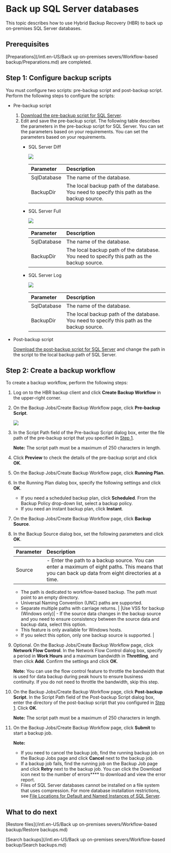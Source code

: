 # Back up SQL Server databases

This topic describes how to use Hybrid Backup Recovery \(HBR\) to back up on-premises SQL Server databases.

## Prerequisites

[Preparations](/intl.en-US/Back up on-premises severs/Workflow-based backup/Preparations.md) are completed.

## Step 1: Configure backup scripts

You must configure two scripts: pre-backup script and post-backup script. Perform the following steps to configure the scripts:

-   Pre-backup script
    1.  [Download the pre-backup script for SQL Server]().
    2.  Edit and save the pre-backup script. The following table describes the parameters in the pre-backup script for SQL Server. You can set the parameters based on your requirements. You can set the parameters based on your requirements.
        -   SQL Server Diff

            ![](https://static-aliyun-doc.oss-cn-hangzhou.aliyuncs.com/assets/img/en-US/0343580061/p61143.png)

            |Parameter|Description|
            |:--------|:----------|
            |SqlDatabase|The name of the database.|
            |BackupDir|The local backup path of the database. You need to specify this path as the backup source.|

        -   SQL Server Full

            ![](https://static-aliyun-doc.oss-cn-hangzhou.aliyuncs.com/assets/img/en-US/0343580061/p61144.png)

            |Parameter|Description|
            |:--------|:----------|
            |SqlDatabase|The name of the database.|
            |BackupDir|The local backup path of the database. You need to specify this path as the backup source.|

        -   SQL Server Log

            ![](https://static-aliyun-doc.oss-cn-hangzhou.aliyuncs.com/assets/img/en-US/0343580061/p61145.png)

            |Parameter|Description|
            |:--------|:----------|
            |SqlDatabase|The name of the database.|
            |BackupDir|The local backup path of the database. You need to specify this path as the backup source.|

-   Post-backup script

    [Download the post-backup script for SQL Server]() and change the path in the script to the local backup path of SQL Server.


## Step 2: Create a backup workflow

To create a backup workflow, perform the following steps:

1.  Log on to the HBR backup client and click **Create Backup Workflow** in the upper-right corner.

2.  On the Backup Jobs/Create Backup Workflow page, click **Pre-backup Script**.

    ![](https://static-aliyun-doc.oss-cn-hangzhou.aliyuncs.com/assets/img/en-US/9423580061/p61078.png)

3.  In the Script Path field of the Pre-backup Script dialog box, enter the file path of the pre-backup script that you specified in [Step 1](#section_jfl_hgc_wfb).

    **Note:** The script path must be a maximum of 250 characters in length.

4.  Click **Preview** to check the details of the pre-backup script and click **OK**.

5.  On the Backup Jobs/Create Backup Workflow page, click **Running Plan**.

6.  In the Running Plan dialog box, specify the following settings and click **OK**.

    -   If you need a scheduled backup plan, click **Scheduled**. From the Backup Policy drop-down list, select a backup policy.
    -   If you need an instant backup plan, click **Instant**.
7.  On the Backup Jobs/Create Backup Workflow page, click **Backup Source**.

8.  In the Backup Source dialog box, set the following parameters and click **OK**.

    |Parameter|Description|
    |:--------|:----------|
    |Source|    -   Enter the path to a backup source. You can enter a maximum of eight paths. This means that you can back up data from eight directories at a time.
    -   The path is dedicated to workflow-based backup. The path must point to an empty directory.
    -   Universal Naming Convention \(UNC\) paths are supported.
    -   Separate multiple paths with carriage returns. |
    |Use VSS for backup \(Windows only\)|    -   If the source data changes in the backup source and you need to ensure consistency between the source data and backup data, select this option.
    -   This feature is only available for Windows hosts.
    -   If you select this option, only one backup source is supported. |

9.  Optional. On the Backup Jobs/Create Backup Workflow page, click **Network Flow Control**. In the Network Flow Control dialog box, specify a period in **Work Hours** and a maximum bandwidth in **Throttling**, and then click **Add**. Confirm the settings and click **OK**.

    **Note:** You can use the flow control feature to throttle the bandwidth that is used for data backup during peak hours to ensure business continuity. If you do not need to throttle the bandwidth, skip this step.

10. On the Backup Jobs/Create Backup Workflow page, click **Post-backup Script**. In the Script Path field of the Post-backup Script dialog box, enter the directory of the post-backup script that you configured in [Step 1](#section_jfl_hgc_wfb). Click **OK**.

    **Note:** The script path must be a maximum of 250 characters in length.

11. On the Backup Jobs/Create Backup Workflow page, click **Submit** to start a backup job.

    **Note:**

    -   If you need to cancel the backup job, find the running backup job on the Backup Jobs page and click **Cancel** next to the backup job.
    -   If a backup job fails, find the running job on the Backup Job page and click **Retry** next to the backup job. You can click the Download icon next to the number of errors**** to download and view the error report.
    -   Files of SQL Server databases cannot be installed on a file system that uses compression. For more database installation restrictions, see [File Locations for Default and Named Instances of SQL Server](https://docs.microsoft.com/en-us/sql/sql-server/install/file-locations-for-default-and-named-instances-of-sql-server?view=sql-server-2017).

## What to do next

[Restore files](/intl.en-US/Back up on-premises severs/Workflow-based backup/Restore backups.md)

[Search backups](/intl.en-US/Back up on-premises severs/Workflow-based backup/Search backups.md)

